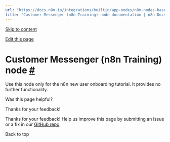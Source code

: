 ```yaml
---
url: "https://docs.n8n.io/integrations/builtin/app-nodes/n8n-nodes-base.n8ntrainingcustomermessenger/"
title: "Customer Messenger (n8n Training) node documentation | n8n Docs "
---
```


[Skip to content](https://docs.n8n.io/integrations/builtin/app-nodes/n8n-nodes-base.n8ntrainingcustomermessenger/#customer-messenger-n8n-training-node)

[Edit this page](https://github.com/n8n-io/n8n-docs/edit/main/docs/integrations/builtin/app-nodes/n8n-nodes-base.n8ntrainingcustomermessenger.md "Edit this page")

# Customer Messenger (n8n Training) node [\#](https://docs.n8n.io/integrations/builtin/app-nodes/n8n-nodes-base.n8ntrainingcustomermessenger/\#customer-messenger-n8n-training-node "Permanent link")

Use this node only for the n8n new user onboarding tutorial. It provides no further functionality.

Was this page helpful?






Thanks for your feedback!






Thanks for your feedback! Help us improve this page by submitting an issue or a fix in our [GitHub repo](https://github.com/n8n-io/n8n-docs).


Back to top